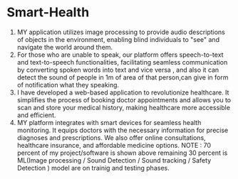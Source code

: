 # Smart-Health
1. MY application utilizes image processing to provide audio descriptions of objects in the environment, enabling blind individuals to "see" and navigate the world around them.
2. For those who are unable to speak, our platform offers speech-to-text and text-to-speech functionalities, facilitating seamless communication by converting spoken words into text and vice versa , and also it can detect the sound of people in 1m of area of that person,can give in form of notification what they speaking.
4. I have developed a web-based application to revolutionize healthcare. It simplifies the process of booking doctor appointments and allows you to scan and store your medical history, making healthcare more accessible and efficient.
5. MY platform integrates with smart devices for seamless health monitoring. It equips doctors with the necessary information for precise diagnoses and prescriptions. We also offer online consultations, healthcare insurance, and affordable medicine options.
NOTE : 70 percent of my project/software is shown above remaining 30 percent is ML(Image processing / Sound Detection / Sound tracking / Safety Detection ) model are on trainig and testing phases. 
